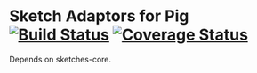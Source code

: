 Sketch Adaptors for Pig [![Build Status](https://travis-ci.org/DataSketches/sketches-pig.svg?branch=master)](https://travis-ci.org/DataSketches/sketches-pig) [![Coverage Status](https://coveralls.io/repos/DataSketches/sketches-pig/badge.svg?branch=master)](https://coveralls.io/r/DataSketches/sketches-pig?branch=master)
=================
Depends on sketches-core.
